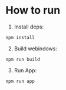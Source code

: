 # How to run

1. Install deps:

```
npm install
```

2. Build webindows:

```
npm run build
```

3. Run App:

```
npm run app
```
